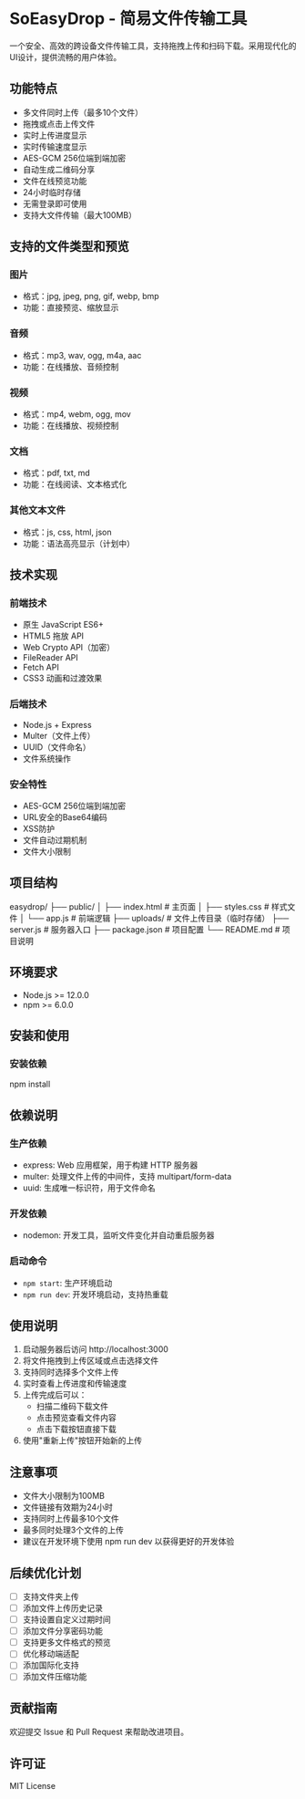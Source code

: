 # SoEasyDrop - 简易文件传输工具

一个安全、高效的跨设备文件传输工具，支持拖拽上传和扫码下载。采用现代化的UI设计，提供流畅的用户体验。

## 功能特点
- 多文件同时上传（最多10个文件）
- 拖拽或点击上传文件
- 实时上传进度显示
- 实时传输速度显示
- AES-GCM 256位端到端加密
- 自动生成二维码分享
- 文件在线预览功能
- 24小时临时存储
- 无需登录即可使用
- 支持大文件传输（最大100MB）

## 支持的文件类型和预览
### 图片
- 格式：jpg, jpeg, png, gif, webp, bmp
- 功能：直接预览、缩放显示

### 音频
- 格式：mp3, wav, ogg, m4a, aac
- 功能：在线播放、音频控制

### 视频
- 格式：mp4, webm, ogg, mov
- 功能：在线播放、视频控制

### 文档
- 格式：pdf, txt, md
- 功能：在线阅读、文本格式化

### 其他文本文件
- 格式：js, css, html, json
- 功能：语法高亮显示（计划中）

## 技术实现
### 前端技术
- 原生 JavaScript ES6+
- HTML5 拖放 API
- Web Crypto API（加密）
- FileReader API
- Fetch API
- CSS3 动画和过渡效果

### 后端技术
- Node.js + Express
- Multer（文件上传）
- UUID（文件命名）
- 文件系统操作

### 安全特性
- AES-GCM 256位端到端加密
- URL安全的Base64编码
- XSS防护
- 文件自动过期机制
- 文件大小限制

## 项目结构
easydrop/
├── public/
│ ├── index.html # 主页面
│ ├── styles.css # 样式文件
│ └── app.js # 前端逻辑
├── uploads/ # 文件上传目录（临时存储）
├── server.js # 服务器入口
├── package.json # 项目配置
└── README.md # 项目说明

## 环境要求
- Node.js >= 12.0.0
- npm >= 6.0.0

## 安装和使用

### 安装依赖
npm install

## 依赖说明

### 生产依赖
- express: Web 应用框架，用于构建 HTTP 服务器
- multer: 处理文件上传的中间件，支持 multipart/form-data
- uuid: 生成唯一标识符，用于文件命名

### 开发依赖
- nodemon: 开发工具，监听文件变化并自动重启服务器

### 启动命令
- `npm start`: 生产环境启动
- `npm run dev`: 开发环境启动，支持热重载

## 使用说明
1. 启动服务器后访问 http://localhost:3000
2. 将文件拖拽到上传区域或点击选择文件
3. 支持同时选择多个文件上传
4. 实时查看上传进度和传输速度
5. 上传完成后可以：
   - 扫描二维码下载文件
   - 点击预览查看文件内容
   - 点击下载按钮直接下载
6. 使用"重新上传"按钮开始新的上传

## 注意事项
- 文件大小限制为100MB
- 文件链接有效期为24小时
- 支持同时上传最多10个文件
- 最多同时处理3个文件的上传
- 建议在开发环境下使用 npm run dev 以获得更好的开发体验

## 后续优化计划
- [ ] 支持文件夹上传
- [ ] 添加文件上传历史记录
- [ ] 支持设置自定义过期时间
- [ ] 添加文件分享密码功能
- [ ] 支持更多文件格式的预览
- [ ] 优化移动端适配
- [ ] 添加国际化支持
- [ ] 添加文件压缩功能

## 贡献指南
欢迎提交 Issue 和 Pull Request 来帮助改进项目。

## 许可证
MIT License
